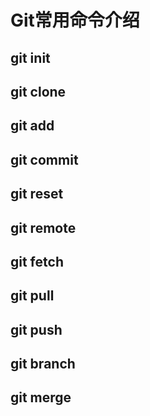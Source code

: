 # Git常用命令介绍

## git init

## git clone

## git add

## git commit

## git reset

## git remote

## git fetch

## git pull

## git push

## git branch

## git merge